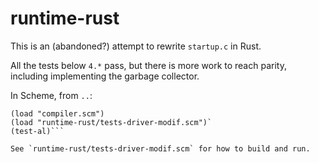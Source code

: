 # runtime-rust

This is an (abandoned?) attempt to rewrite `startup.c` in Rust.

All the tests below `4.*` pass, but there is more work to reach
parity, including implementing the garbage collector.

In Scheme, from `..`:
```
(load "compiler.scm")
(load "runtime-rust/tests-driver-modif.scm")`
(test-al)```

See `runtime-rust/tests-driver-modif.scm` for how to build and run.
